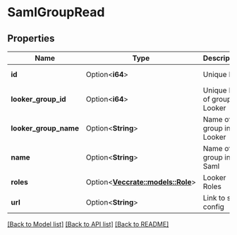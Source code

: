 # SamlGroupRead

## Properties

Name | Type | Description | Notes
------------ | ------------- | ------------- | -------------
**id** | Option<**i64**> | Unique Id | [optional][readonly]
**looker_group_id** | Option<**i64**> | Unique Id of group in Looker | [optional][readonly]
**looker_group_name** | Option<**String**> | Name of group in Looker | [optional][readonly]
**name** | Option<**String**> | Name of group in Saml | [optional][readonly]
**roles** | Option<[**Vec<crate::models::Role>**](Role.md)> | Looker Roles | [optional][readonly]
**url** | Option<**String**> | Link to saml config | [optional][readonly]

[[Back to Model list]](../README.md#documentation-for-models) [[Back to API list]](../README.md#documentation-for-api-endpoints) [[Back to README]](../README.md)


